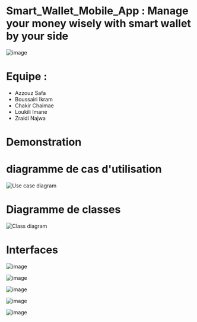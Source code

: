 # Smart_Wallet_Mobile_App : Manage your money wisely with smart wallet by your side
![image](https://github.com/loukili-imane/Smart_Wallet_Mobile_App/assets/93887037/df591714-60e2-4556-aaa0-429cae00e444)
# Equipe : 
- Azzouz Safa
- Boussairi Ikram
- Chakir Chaimae
- Loukili Imane
- Zraidi Najwa

# Demonstration
# diagramme de cas d'utilisation
![Use case diagram](https://github.com/loukili-imane/Smart_Wallet_Mobile_App/assets/93887037/4dd91c3a-da5c-4224-9937-7fe009fecce1)
# Diagramme de classes
![Class diagram](https://github.com/loukili-imane/Smart_Wallet_Mobile_App/assets/93887037/cdda0fed-fa70-4810-ae6f-90e54078d75c)
# Interfaces
![image](https://github.com/loukili-imane/Smart_Wallet_Mobile_App/assets/93887037/22ee0a95-8811-4c61-9569-d8df4672702c)

![image](https://github.com/loukili-imane/Smart_Wallet_Mobile_App/assets/93887037/e9123b5e-5385-40f1-bb64-fcb6187602de)

![image](https://github.com/loukili-imane/Smart_Wallet_Mobile_App/assets/93887037/837c0e9c-ae71-4e53-9968-b298e6aeedd3)

![image](https://github.com/loukili-imane/Smart_Wallet_Mobile_App/assets/93887037/3ef7185d-efb4-4201-8cde-b503147f6b24)

![image](https://github.com/loukili-imane/Smart_Wallet_Mobile_App/assets/93887037/23508e24-cc60-4d76-89ba-4281cce8f627)
